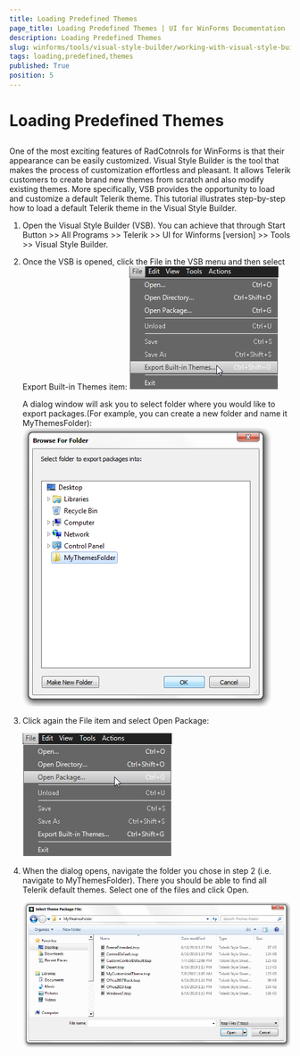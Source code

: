 ```yaml
---
title: Loading Predefined Themes
page_title: Loading Predefined Themes | UI for WinForms Documentation
description: Loading Predefined Themes
slug: winforms/tools/visual-style-builder/working-with-visual-style-builder/loading-predefined-themes
tags: loading,predefined,themes
published: True
position: 5
---
```


# Loading Predefined Themes

## 

One of the most exciting features of RadCotnrols for WinForms is that their appearance can be easily customized. Visual Style Builder is the tool that makes the process of customization effortless and pleasant. It allows Telerik customers to create brand new themes from scratch and also modify existing themes. More specifically, VSB provides the opportunity to load and customize a default Telerik theme. This tutorial illustrates step-by-step how to load a default Telerik theme in the Visual Style Builder.
        

1. Open the Visual Style Builder (VSB). You can achieve that through Start Button >> All Programs >> Telerik >> UI for Winforms [version] >> Tools >> Visual Style Builder.
            

1. Once the VSB is opened, click the File in the VSB menu and then select Export Built-in Themes item:
    ![tools-visual-style-builder-working-with-visual-style-builder-loading-predefined-themes 001](images/tools-visual-style-builder-working-with-visual-style-builder-loading-predefined-themes001.png)

    A dialog window will ask you to select folder where you would like to export packages.(For example, you can create a new folder and name it MyThemesFolder):
    ![tools-visual-style-builder-working-with-visual-style-builder-loading-predefined-themes 002](images/tools-visual-style-builder-working-with-visual-style-builder-loading-predefined-themes002.png)

1. Click again the File item and select Open Package:

    ![tools-visual-style-builder-working-with-visual-style-builder-loading-predefined-themes 003](images/tools-visual-style-builder-working-with-visual-style-builder-loading-predefined-themes003.png)

1. When the dialog opens, navigate the folder you chose in step 2 (i.e. navigate to MyThemesFolder). There you should be able to find all Telerik default themes. Select one of the files and click Open.

    ![tools-visual-style-builder-working-with-visual-style-builder-loading-predefined-themes 004](images/tools-visual-style-builder-working-with-visual-style-builder-loading-predefined-themes004.png)